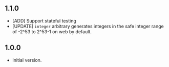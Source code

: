 ## 1.1.0

- [ADD] Support stateful testing
- [UPDATE] `integer` arbitrary generates integers in the safe integer range of -2^53 to 2^53-1 on web by default.

## 1.0.0

- Initial version.

